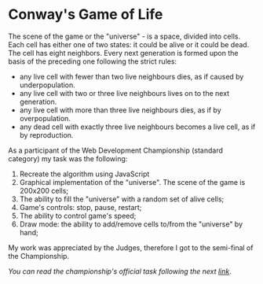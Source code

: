 # Conway's Game of Life

The scene of the game or the "universe" - is a space, divided into cells. Each cell has either one of two states: it could be alive or it could be dead. The cell has eight neighbors. Every next generation is formed upon the basis of the preceding one following the strict rules:

- any live cell with fewer than two live neighbours dies, as if caused by underpopulation.
- any live cell with two or three live neighbours lives on to the next generation.
- any live cell with more than three live neighbours dies, as if by overpopulation.
- any dead cell with exactly three live neighbours becomes a live cell, as if by reproduction.

As a participant of the Web Development Championship (standard category) my task was the following:

1) Recreate the algorithm using JavaScript
2) Graphical implementation of the "universe". The scene of the game is 200x200 cells;
3) The ability to fill the "universe" with a random set of alive cells;
4) Game's controls: stop, pause, restart;
5) The ability to control game's speed;
5) Draw mode: the ability to add/remove cells to/from the "universe" by hand;

My work was appreciated by the Judges, therefore I got to the semi-final of the Championship.

*You can read the championship's official task following the next [link](https://iamstrong.github.io/files/front-end-developer-javascript-qualification-task-dev-challenge-11-1.pdf)*.
